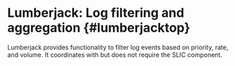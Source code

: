 Lumberjack: Log filtering and aggregation {#lumberjacktop}
========

Lumberjack provides functionality to filter log events based on priority, rate, and volume.  It coordinates with but does not require the SLIC component.
